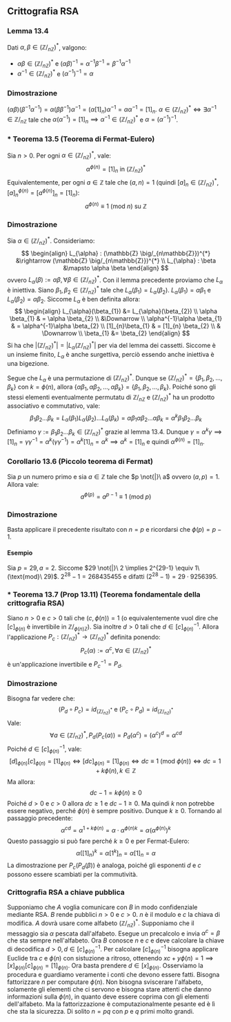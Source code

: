 ## Crittografia RSA
### Lemma 13.4
Dati $\alpha, \beta \in \left(\mathbb{Z} \big/_{n\mathbb{Z}} \right)^{*}$, valgono:
- $\alpha \beta \in \left(\mathbb{Z} \big/_{n\mathbb{Z}} \right)^{*}$ e $(\alpha \beta)^{-1} = \alpha^{-1}\beta^{-1} = \beta^{-1}\alpha^{-1}$
- $\alpha^{-1} \in \left(\mathbb{Z} \big/_{n\mathbb{Z}} \right)^{*}$ e $(\alpha^{-1})^{-1} = \alpha$

### Dimostrazione
$(\alpha \beta)(\beta^{-1}\alpha^{-1}) = \alpha(\beta \beta^{-1})\alpha^{-1} = (\alpha [1]_{n})\alpha^{-1} = \alpha \alpha^{-1} = [1]_{n}$.
$\alpha \in \left(\mathbb{Z} \big/_{n\mathbb{Z}} \right)^{*} \Longleftrightarrow \exists \alpha^{-1} \in \mathbb{Z} \big/_{n\mathbb{Z}}$ tale che $\alpha(\alpha^{-1}) = [1]_{n} \implies \alpha^{-1} \in \left(\mathbb{Z} \big/_{n\mathbb{Z}} \right)^{*}$ e $\alpha = (\alpha^{-1})^{-1}$.

### * Teorema 13.5 (Teorema di Fermat-Eulero)
Sia $n > 0$. Per ogni $\alpha \in (\mathbb{Z} \big/ _{n \mathbb{Z}})^{*}$, vale:
$$
\alpha^{\phi(n)} = [1]_{n} \text{ in } \left( \mathbb{Z} \big/_{n\mathbb{Z}} \right)^{*}
$$
Equivalentemente, per ogni $a \in \mathbb{Z}$ tale che $(a, n) = 1$ (quindi $[a]_{n} \in \left( \mathbb{Z} \big/_{n\mathbb{Z}} \right)^{*}$, $[a]_{n}^{\phi(n)} = [a^{\phi(n)}]_{n}= [1]_{n}$):
$$
a^{\phi(n)} \equiv 1\ (\text{mod}\ n) \text{ su } \mathbb{Z}
$$
### Dimostrazione
Sia $\alpha \in (\mathbb{Z} \big/_{n\mathbb{Z}})^{*}$. Consideriamo:
$$
\begin{align}
L_{\alpha} : (\mathbb{Z} \big/_{n\mathbb{Z}})^{*} &\rightarrow (\mathbb{Z} \big/_{n\mathbb{Z}})^{*} \\
L_{\alpha} : \beta &\mapsto \alpha \beta
\end{align}
$$
ovvero $L_{\alpha}(\beta):=\alpha \beta, \forall \beta \in (\mathbb{Z} \big/ _{n\mathbb{Z}})^{*}$. Con il lemma precedente proviamo che $L_{\alpha}$ è iniettiva.
Siano $\beta_{1}, \beta_{2} \in (\mathbb{Z} \big/ _{n\mathbb{Z}})^{*}$ tale che $L_{\alpha}(\beta_{1}) = L_{\alpha}(\beta_{2})$.
$L_{\alpha}(\beta_{1}) = \alpha \beta_{1}$ e $L_{\alpha}(\beta_{2})=\alpha \beta_{2}$. Siccome $L_{\alpha}$ è ben definita allora: 
$$
\begin{align}
L_{\alpha}(\beta_{1}) &= L_{\alpha}(\beta_{2}) \\
\alpha \beta_{1}  & = \alpha \beta_{2} \\
&\Downarrow \\
\alpha^{-1}\alpha \beta_{1}  & = \alpha^{-1}\alpha \beta_{2}  \\
[1]_{n}\beta_{1} & = [1]_{n} \beta_{2} \\
 & \Downarrow \\
\beta_{1} &= \beta_{2}
\end{align}
$$
Si ha che $\left| (\mathbb{Z} \big/ _{n \mathbb{Z}})^{*} \right| = \left| L_{\alpha} (\mathbb{Z} \big/ _{n\mathbb{Z}})^{*} \right|$ per via del lemma dei cassetti.
Siccome è un insieme finito, $L_{\alpha}$ è anche surgettiva, perciò essendo anche iniettiva è una bigezione.

Segue che $L_{\alpha}$ è una permutazione di $(\mathbb{Z} \big/ _{n\mathbb{Z}})^{*}$. Dunque se $(\mathbb{Z} \big/ _{n\mathbb{Z}})^{*}=\{ \beta_{1}, \beta_{2}, \dots, \beta_{k} \}$ con $k = \phi(n)$, allora $\{ \alpha \beta_{1}, \alpha \beta_{2}, \dots, \alpha \beta_{k} \} = \{ \beta_{1}, \beta_{2}, \dots, \beta_{k} \}$.
Poiché sono gli stessi elementi eventualmente permutatu di $\mathbb{Z} \big/_{n\mathbb{Z}}$ e $(\mathbb{Z} \big/ _{n\mathbb{Z}})^{*}$ ha un prodotto associativo e commutativo, vale:
$$
\beta_{1} \beta_{2}\dots \beta_{k} = L_{\alpha}(\beta_{1})L_{\alpha}(\beta_{2})\dots L_{\alpha}(\beta_{k}) = \alpha \beta_{1} \alpha \beta_{2}\dots \alpha \beta_{k} = \alpha^{k} \beta_{1} \beta_{2} \dots \beta_{k}
$$
Definiamo $\gamma:= \beta_{1}\beta_{2}\dots \beta_{k} \in (\mathbb{Z} \big/ _{n\mathbb{Z}})^{*}$ grazie al lemma 13.4.
Dunque $\gamma = \alpha^{k}\gamma \implies [1]_{n} = \gamma \gamma^{-1} = \alpha^{k}(\gamma \gamma^{-1})=\alpha^{k}[1]_{n}=\alpha^{k} \implies \alpha^{k}=[1]_{n}$ e quindi $\alpha^{\phi(n)} = [1]_{n}$.

### Corollario 13.6 (Piccolo teorema di Fermat)
Sia $p$ un numero primo e sia $a \in \mathbb{Z}$ tale che $p \not{|}\ a$ ovvero $(a, p) = 1$. Allora vale:
$$
a^{\phi(p)} = a^{p - 1} \equiv 1\ (\text{mod}\ p)
$$
### Dimostrazione
Basta applicare il precedente risultato con $n = p$ e ricordarsi che $\phi(p)=p-1$.

#### Esempio
Sia $p = 29, a = 2$. Siccome $29 \not{|}\ 2 \implies 2^{29-1} \equiv 1\ (\text{mod}\ 29)$. $2^{28}-1 = 268435455$ e difatti $(2^{28}-1) = 29 \cdot 9256395$.

### * Teorema 13.7 (Prop 13.11) (Teorema fondamentale della crittografia RSA)
Siano $n>0$ e $c > 0$ tali che $(c, \phi(n))=1$ (o equivalentemente vuol dire che $[c]_{\phi(n)}$ è invertibile in $\mathbb{Z} \big / _{\phi(n) \mathbb{Z}}$). Sia inoltre $d > 0$ tali che $d \in [c]_{\phi(n)}^{-1}$. Allora l'applicazione $P_{c}: \left( \mathbb{Z} \big/_{n\mathbb{Z}} \right)^{*} \rightarrow \left( \mathbb{Z} \big/_{n\mathbb{Z}} \right)^{*}$ definita ponendo:
$$
P_{c}(\alpha) := \alpha^{c}, \forall \alpha \in \left( \mathbb{Z} \big/_{n\mathbb{Z}} \right) ^{*}
$$
è un'applicazione invertibile e $P_{c}^{-1} = P_{d}$.
### Dimostrazione
Bisogna far vedere che:
$$
(P_{d} \circ P_{c}) = id_{\left( \mathbb{Z} \big/_{n\mathbb{Z}} \right) ^{*}} \text{ e } (P_{c} \circ P_{d}) = id_{\left( \mathbb{Z} \big/_{n\mathbb{Z}} \right) ^{*}}
$$
Vale:
$$
\forall a \in \left( \mathbb{Z} \big/_{n\mathbb{Z}} \right) ^{*}, P_{d}(P_{c}(\alpha)) = P_{d}(\alpha^{c}) = (\alpha^{c})^{d} = \alpha^{cd}
$$
Poiché $d \in [c]_{\phi(n)}^{-1}$, vale:
$$
[d]_{\phi(n)} [c]_{\phi(n)} = [1]_{\phi(n)} \Longleftrightarrow [dc]_{\phi(n)} = [1]_{\phi(n)} \Longleftrightarrow dc \equiv 1\ (\text{mod}\ \phi(n)) \Longleftrightarrow dc = 1 + k\phi(n), k \in \mathbb{Z}
$$
Ma allora:
$$
dc - 1 = k\phi(n) \geq 0
$$
Poiché $d > 0$ e $c > 0$ allora $dc \geq 1$ e $dc - 1 \geq 0$. Ma quindi $k$ non potrebbe essere negativo, perché $\phi(n)$ è sempre positivo. Dunque $k \geq 0$.
Tornando al passaggio precedente:
$$
\alpha^{cd} = \alpha^{1+k\phi(n)} = \alpha \cdot \alpha^{\phi(n)k} = \alpha(\alpha^{\phi(n)})^{k}
$$
Questo passaggio si può fare perché $k \geq 0$ e per Fermat-Eulero:
$$
\alpha ([1]_{n})^{k} = \alpha[1^{k}]_{n} = \alpha [1]_{n} = \alpha
$$
La dimostrazione per $P_{c}(P_{d}(\beta))$ è analoga, poiché gli esponenti $d$ e $c$ possono essere scambiati per la commutività.
### Crittografia RSA a chiave pubblica
Supponiamo che $A$ voglia comunicare con $B$ in modo confidenziale mediante RSA.
$B$ rende pubblici $n > 0$ e $c > 0$. $n$ è il modulo e $c$ la chiava di modifica.
$A$ dovrà usare come alfabeto $\left( \mathbb{Z} \big/_{n\mathbb{Z}} \right) ^{*}$. Supponiamo che il messaggio sia $\alpha$ pescata dall'alfabeto. Esegue un precalcolo e invia $\alpha^{c}=\beta$ che sta sempre nell'alfabeto. Ora $B$ conosce $n$ e $c$ e deve calcolare la chiave di decodifica $d>0, d\in[c]_{\phi(n)}^{-1}$. Per calcolare $[c]_{\phi(n)}^{-1}$ bisogna applicare Euclide tra $c$ e $\phi(n)$ con sistuzione a ritroso, ottenendo $xc + y\phi(n) = 1 \implies [x]_{\phi(n)}[c]_{\phi(n)} = [1]_{\phi(n)}$. Ora basta prendere $d \in [x]_{\phi(n)}$. Osserviamo la procedura e guardiamo veramente i conti che devono essere fatti.
Bisogna fattorizzare $n$ per computare $\phi(n)$.
Non bisogna sviscerare l'alfabeto, solamente gli elementi che ci servono e bisogna stare attenti che danno informazioni sulla $\phi(n)$, in quanto deve essere coprima con gli elementi dell'alfabeto. Ma la fattorizzazione è computazionalmente pesante ed è lì che sta la sicurezza. Di solito $n = pq$ con $p$ e $q$ primi molto grandi.